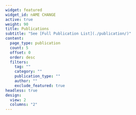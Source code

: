 ```yaml
---
widget: featured
widget_id: nAME CHANGE
active: true
weight: 90
title: Publications
subtitle: "See [Full Publication List](./publication/)"
content:
  page_type: publication
  count: 5
  offset: 0
  order: desc
  filters:
    tag: ""
    category: ""
    publication_type: ""
    author: ""
    exclude_featured: true
headless: true
design:
  view: 2
  columns: "2"
---
```

